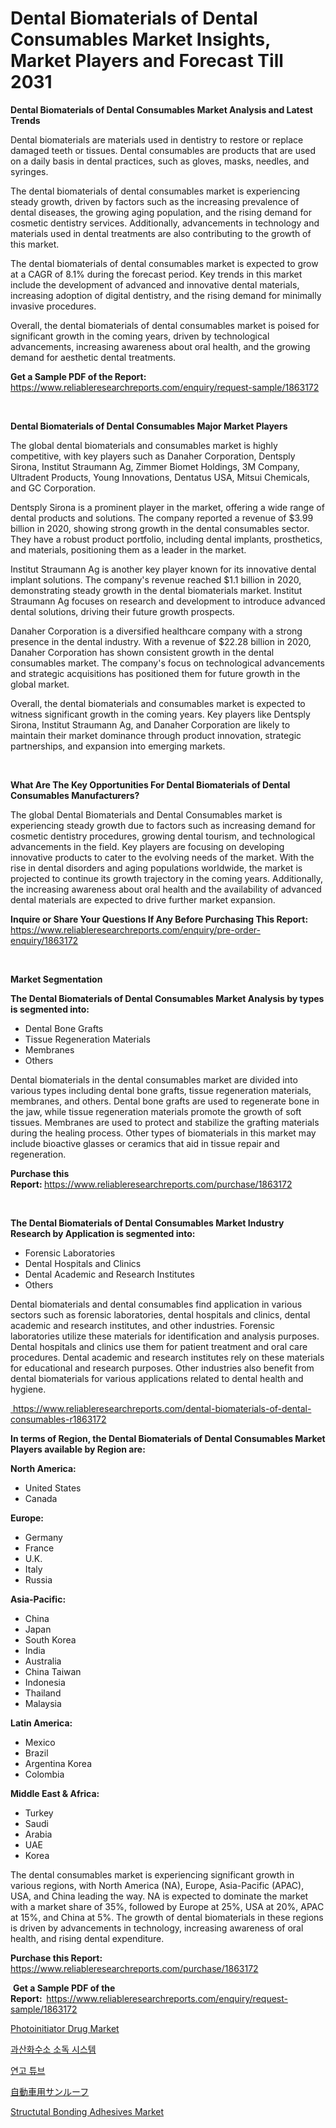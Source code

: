<p><h1>Dental Biomaterials of Dental Consumables Market Insights, Market Players and Forecast Till 2031</h1></p><p><strong>Dental Biomaterials of Dental Consumables Market Analysis and Latest Trends</strong></p>
<p><p>Dental biomaterials are materials used in dentistry to restore or replace damaged teeth or tissues. Dental consumables are products that are used on a daily basis in dental practices, such as gloves, masks, needles, and syringes.</p><p>The dental biomaterials of dental consumables market is experiencing steady growth, driven by factors such as the increasing prevalence of dental diseases, the growing aging population, and the rising demand for cosmetic dentistry services. Additionally, advancements in technology and materials used in dental treatments are also contributing to the growth of this market.</p><p>The dental biomaterials of dental consumables market is expected to grow at a CAGR of 8.1% during the forecast period. Key trends in this market include the development of advanced and innovative dental materials, increasing adoption of digital dentistry, and the rising demand for minimally invasive procedures.</p><p>Overall, the dental biomaterials of dental consumables market is poised for significant growth in the coming years, driven by technological advancements, increasing awareness about oral health, and the growing demand for aesthetic dental treatments.</p></p>
<p><strong>Get a Sample PDF of the Report:&nbsp;</strong> <a href="https://www.reliableresearchreports.com/enquiry/request-sample/1863172">https://www.reliableresearchreports.com/enquiry/request-sample/1863172</a></p>
<p>&nbsp;</p>
<p><strong>Dental Biomaterials of Dental Consumables Major Market Players</strong></p>
<p><p>The global dental biomaterials and consumables market is highly competitive, with key players such as Danaher Corporation, Dentsply Sirona, Institut Straumann Ag, Zimmer Biomet Holdings, 3M Company, Ultradent Products, Young Innovations, Dentatus USA, Mitsui Chemicals, and GC Corporation.</p><p>Dentsply Sirona is a prominent player in the market, offering a wide range of dental products and solutions. The company reported a revenue of $3.99 billion in 2020, showing strong growth in the dental consumables sector. They have a robust product portfolio, including dental implants, prosthetics, and materials, positioning them as a leader in the market.</p><p>Institut Straumann Ag is another key player known for its innovative dental implant solutions. The company's revenue reached $1.1 billion in 2020, demonstrating steady growth in the dental biomaterials market. Institut Straumann Ag focuses on research and development to introduce advanced dental solutions, driving their future growth prospects.</p><p>Danaher Corporation is a diversified healthcare company with a strong presence in the dental industry. With a revenue of $22.28 billion in 2020, Danaher Corporation has shown consistent growth in the dental consumables market. The company's focus on technological advancements and strategic acquisitions has positioned them for future growth in the global market.</p><p>Overall, the dental biomaterials and consumables market is expected to witness significant growth in the coming years. Key players like Dentsply Sirona, Institut Straumann Ag, and Danaher Corporation are likely to maintain their market dominance through product innovation, strategic partnerships, and expansion into emerging markets.</p></p>
<p>&nbsp;</p>
<p><strong>What Are The Key Opportunities For Dental Biomaterials of Dental Consumables Manufacturers?</strong></p>
<p><p>The global Dental Biomaterials and Dental Consumables market is experiencing steady growth due to factors such as increasing demand for cosmetic dentistry procedures, growing dental tourism, and technological advancements in the field. Key players are focusing on developing innovative products to cater to the evolving needs of the market. With the rise in dental disorders and aging populations worldwide, the market is projected to continue its growth trajectory in the coming years. Additionally, the increasing awareness about oral health and the availability of advanced dental materials are expected to drive further market expansion.</p></p>
<p><strong>Inquire or Share Your Questions If Any Before Purchasing This Report:</strong> <a href="https://www.reliableresearchreports.com/enquiry/pre-order-enquiry/1863172">https://www.reliableresearchreports.com/enquiry/pre-order-enquiry/1863172</a></p>
<p>&nbsp;</p>
<p><strong>Market Segmentation</strong></p>
<p><strong>The Dental Biomaterials of Dental Consumables Market Analysis by types is segmented into:</strong></p>
<p><ul><li>Dental Bone Grafts</li><li>Tissue Regeneration Materials</li><li>Membranes</li><li>Others</li></ul></p>
<p><p>Dental biomaterials in the dental consumables market are divided into various types including dental bone grafts, tissue regeneration materials, membranes, and others. Dental bone grafts are used to regenerate bone in the jaw, while tissue regeneration materials promote the growth of soft tissues. Membranes are used to protect and stabilize the grafting materials during the healing process. Other types of biomaterials in this market may include bioactive glasses or ceramics that aid in tissue repair and regeneration.</p></p>
<p><strong>Purchase this Report:&nbsp;</strong><a href="https://www.reliableresearchreports.com/purchase/1863172">https://www.reliableresearchreports.com/purchase/1863172</a></p>
<p>&nbsp;</p>
<p><strong>The Dental Biomaterials of Dental Consumables Market Industry Research by Application is segmented into:</strong></p>
<p><ul><li>Forensic Laboratories</li><li>Dental Hospitals and Clinics</li><li>Dental Academic and Research Institutes</li><li>Others</li></ul></p>
<p><p>Dental biomaterials and dental consumables find application in various sectors such as forensic laboratories, dental hospitals and clinics, dental academic and research institutes, and other industries. Forensic laboratories utilize these materials for identification and analysis purposes. Dental hospitals and clinics use them for patient treatment and oral care procedures. Dental academic and research institutes rely on these materials for educational and research purposes. Other industries also benefit from dental biomaterials for various applications related to dental health and hygiene.</p></p>
<p><a href="https://www.reliableresearchreports.com/dental-biomaterials-of-dental-consumables-r1863172">&nbsp;https://www.reliableresearchreports.com/dental-biomaterials-of-dental-consumables-r1863172</a></p>
<p><strong>In terms of Region, the Dental Biomaterials of Dental Consumables Market Players available by Region are:</strong></p>
<p>
    <p> <strong> North America: </strong>
        <ul>
            <li>United States</li>
            <li>Canada</li>
        </ul>
        </p> 
    <p> <strong> Europe: </strong>
        <ul>
            <li>Germany</li>
            <li>France</li>
            <li>U.K.</li>
            <li>Italy</li>
            <li>Russia</li>
        </ul>
        </p> 
    <p> <strong> Asia-Pacific: </strong>
        <ul>
            <li>China</li>
            <li>Japan</li>
            <li>South Korea</li>
            <li>India</li>
            <li>Australia</li>
            <li>China Taiwan</li>
            <li>Indonesia</li>
            <li>Thailand</li>
            <li>Malaysia</li>
        </ul>
        </p> 
    <p> <strong> Latin America: </strong>
        <ul>
            <li>Mexico</li>
            <li>Brazil</li>
            <li>Argentina Korea</li>
            <li>Colombia</li>
        </ul>
        </p> 
    <p> <strong> Middle East & Africa: </strong>
        <ul>
            <li>Turkey</li>
            <li>Saudi</li>
            <li>Arabia</li>
            <li>UAE</li>
            <li>Korea</li>
        </ul>
    </p>
    </p>
<p><p>The dental consumables market is experiencing significant growth in various regions, with North America (NA), Europe, Asia-Pacific (APAC), USA, and China leading the way. NA is expected to dominate the market with a market share of 35%, followed by Europe at 25%, USA at 20%, APAC at 15%, and China at 5%. The growth of dental biomaterials in these regions is driven by advancements in technology, increasing awareness of oral health, and rising dental expenditure.</p></p>
<p><strong>Purchase this Report: </strong><a href="https://www.reliableresearchreports.com/purchase/1863172">https://www.reliableresearchreports.com/purchase/1863172</a></p>
<p>&nbsp;<strong>Get a Sample PDF of the Report:&nbsp;&nbsp;</strong><a href="https://www.reliableresearchreports.com/enquiry/request-sample/1863172">https://www.reliableresearchreports.com/enquiry/request-sample/1863172</a></p>
<p><strong></strong></p>
<p><p><a href="https://github.com/fiixsa/Market-Research-Report-List-2/blob/main/photoinitiator-drug-market.md">Photoinitiator Drug Market</a></p><p><a href="https://medium.com/@lowellleke20231/%EA%B3%BC%EC%82%B0%ED%99%94-%EC%88%98%EC%86%8C-%EC%86%8C%EB%8F%85-%EC%8B%9C%EC%8A%A4%ED%85%9C-%EC%8B%9C%EC%9E%A5-%EC%8B%9C%EC%9E%A5-%EC%A0%90%EC%9C%A0%EC%9C%A8-%EC%8B%9C%EC%9E%A5-%EB%8F%99%ED%96%A5-%EB%B0%8F-%EB%AF%B8%EB%9E%98-%EC%84%B1%EC%9E%A5-%ED%83%90%EC%83%89-36437e3bc318">과산화수소 소독 시스템</a></p><p><a href="https://github.com/TimmyMann6767/Market-Research-Report-List-1/blob/main/166225057638.md">연고 튜브</a></p><p><a href="https://github.com/dathomson6534/Market-Research-Report-List-1/blob/main/568143559349.md">自動車用サンルーフ</a></p><p><a href="https://issuu.com/reportprime-2/docs/structutal-bonding-adhesives-market-size-2030.pptx">Structutal Bonding Adhesives Market</a></p></p>